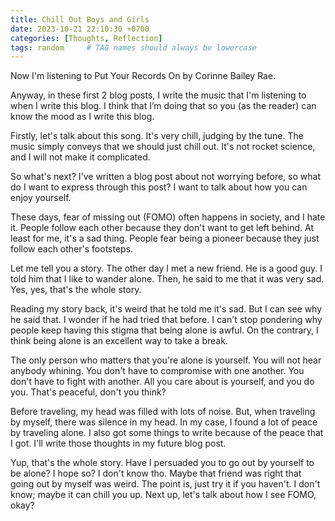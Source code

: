 ```yaml
---
title: Chill Out Boys and Girls
date: 2023-10-21 22:10:30 +0700
categories: [Thoughts, Reflection]
tags: random     # TAG names should always be lowercase
---
```


Now I'm listening to Put Your Records On by Corinne Bailey Rae.

Anyway, in these first 2 blog posts, I write the music that I'm listening to when I write this blog. I think that I’m doing that so you (as the reader) can know the mood as I write this blog.

Firstly, let's talk about this song. It's very chill, judging by the tune. The music simply conveys that we should just chill out. It's not rocket science, and I will not make it complicated.

So what's next? I've written a blog post about not worrying before, so what do I want to express through this post? I want to talk about how you can enjoy yourself.

These days, fear of missing out (FOMO) often happens in society, and I hate it. 
People follow each other because they don't want to get left behind. At least for me, it's a sad thing. People fear being a pioneer because they just follow each other's footsteps.

Let me tell you a story. The other day I met a new friend. He is a good guy. I told him that I like to wander alone. Then, he said to me that it was very sad. Yes, yes, that's the whole story.

Reading my story back, it's weird that he told me it's sad. But I can see why he said that. I wonder if he had tried that before. I can't stop pondering why people keep having this stigma that being alone is awful. On the contrary, I think being alone is an excellent way to take a break.

The only person who matters that you're alone is yourself. You will not hear anybody whining. You don't have to compromise with one another. You don't have to fight with another. All you care about is yourself, and you do you. That's peaceful, don't you think?

Before traveling, my head was filled with lots of noise. But, when traveling by myself, there was silence in my head. In my case, I found a lot of peace by traveling alone. I also got some things to write because of the peace that I got. I'll write those thoughts in my future blog post. 

Yup, that's the whole story. Have I persuaded you to go out by yourself to be alone? I hope so? I don't know tho. Maybe that friend was right that going out by myself was weird. The point is, just try it if you haven't. I don't know; maybe it can chill you up. Next up, let's talk about how I see FOMO, okay?